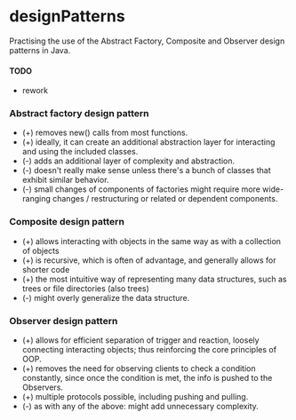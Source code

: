 # designPatterns
Practising the use of the Abstract Factory, Composite and Observer design patterns in Java.

#### TODO
+ rework


### Abstract factory design pattern
+ (+) removes new() calls from most functions.
+ (+) ideally, it can create an additional abstraction layer for interacting and using the included classes.
+ (-) adds an additional layer of complexity and abstraction.
+ (-) doesn't really make sense unless there's a bunch of classes that exhibit similar behavior.
+ (-) small changes of components of factories might require more wide-ranging changes / restructuring or related or dependent components.

### Composite design pattern
+ (+) allows interacting with objects in the same way as with a collection of objects
+ (+) is recursive, which is often of advantage, and generally allows for shorter code
+ (+) the most intuitive way of representing many data structures, such as trees or file directories (also trees)
+ (-) might overly generalize the data structure.

### Observer design pattern
+ (+) allows for efficient separation of trigger and reaction, loosely connecting interacting objects; thus reinforcing the core principles of OOP.
+ (+) removes the need for observing clients to check a condition constantly, since once the condition is met, the info is pushed to the Observers.
+ (+) multiple protocols possible, including pushing and pulling.
+ (-) as with any of the above: might add unnecessary complexity.
